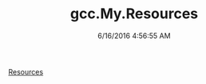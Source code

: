 ﻿---
title: gcc.My.Resources
date: 6/16/2016 4:56:55 AM
---

[Resources](T-gcc.My.Resources.Resources.html)
